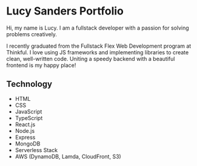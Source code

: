 # Lucy Sanders Portfolio

Hi, my name is Lucy. I am a fullstack developer with a passion for solving problems creatively.

I recently graduated from the Fullstack Flex Web Development program at Thinkful. 
I love using JS frameworks and implementing libraries to create clean, well-written code. 
Uniting a speedy backend with a beautiful frontend is my happy place!

## Technology

* HTML
* CSS
* JavaScript
* TypeScript
* React.js
* Node.js
* Express
* MongoDB
* Serverless Stack
* AWS (DynamoDB, Lamda, CloudFront, S3)